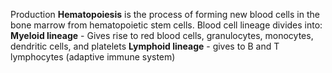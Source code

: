Production
**Hematopoiesis** is the process of forming new blood cells in the bone marrow from hematopoietic stem cells.
Blood cell lineage divides into:
**Myeloid lineage** - Gives rise to red blood cells, granulocytes, monocytes, dendritic cells, and platelets
**Lymphoid lineage** - gives to B and T lymphocytes (adaptive immune system)
